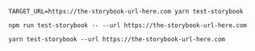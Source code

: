 ```shell renderer="common" language="js" tabTitle="env-var"
TARGET_URL=https://the-storybook-url-here.com yarn test-storybook
```
```shell renderer="common" language="js" packageManager="npm"
npm run test-storybook -- --url https://the-storybook-url-here.com
```
```shell renderer="common" language="js" packageManager="yarn"
yarn test-storybook --url https://the-storybook-url-here.com
```

